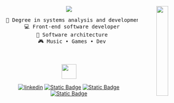 <div align="center">
<img src="https://i.pinimg.com/736x/a3/65/26/a365263419e23458f87c7753824733c0.jpg" width="25%" align="right" />
<img src="https://readme-typing-svg.demolab.com?font=Fira+Code&pause=1000&color=8794F7FF&width=435&lines=Hi!+I'm+Tifany%2C+a+software+engineer"/>
</br>

<pre>
  💼 Degree in systems analysis and development
  💻 Front-end software developer
  📖 Software architecture
  🎮 Music • Games • Dev
</pre>

<br><br>
<img src="https://raw.githubusercontent.com/innng/innng/master/assets/kyubey.gif" height="40" />

[![linkedin](https://img.shields.io/badge/website-purple)](https://pinuya.site/)
[![Static Badge](https://img.shields.io/badge/linkedin-blue)](https://www.linkedin.com/in/tifanyanunes/)
[![Static Badge](https://img.shields.io/badge/twitter-black)](https://x.com/voidaerials)
[![Static Badge](https://img.shields.io/badge/instagram-pink)](https://www.instagram.com/voidaerials/)

